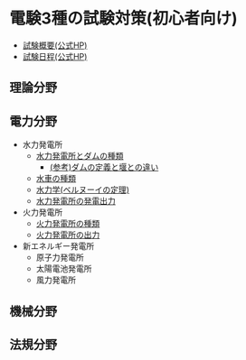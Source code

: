 # 電験3種の試験対策(初心者向け)

- [試験概要(公式HP)](https://www.shiken.or.jp/examination/e-chief03.html)
- [試験日程(公式HP)](https://www.shiken.or.jp/schedule/)

## 理論分野


## 電力分野

- 水力発電所
    - [水力発電所とダムの種類](./denryoku/01_suiryoku1_dam.md)
        - [(参考)ダムの定義と堰との違い](./denryoku/01_suiryoku1_sanko_dam_history.md)
    - [水車の種類](./denryoku/01_suiryoku2_suisha.md)
    - [水力学(ベルヌーイの定理)](./denryoku/01_suiryoku3_suirikigaku.md)
    - [水力発電所の発電出力](./denryoku/01_suiryoku4_hatsuden.md)
- 火力発電所
    - [火力発電所の種類](./denryoku/02_karyoku1_shurui.md)
    - [火力発電所の出力](./denryoku/02_karyoku2_shutsuryoku.md)
- 新エネルギー発電所
    - 原子力発電所
    - 太陽電池発電所
    - 風力発電所

## 機械分野



## 法規分野



